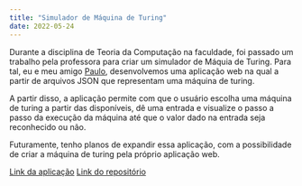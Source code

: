 ```yaml
---
title: "Simulador de Máquina de Turing"
date: 2022-05-24
---
```


Durante a disciplina de Teoria da Computação na faculdade, foi passado um trabalho pela professora para criar um simulador de Máquia de Turing. Para tal, eu e meu amigo [Paulo](https://github.com/PauloOyama), desenvolvemos uma aplicação web na qual a partir de arquivos JSON que representam uma máquina de turing.

A partir disso, a aplicação permite com que o usuário escolha uma máquina de turing a partir das disponíveis, dê uma entrada e visualize o passo a passo da execução da máquina até que o valor dado na entrada seja reconhecido ou não.

Futuramente, tenho planos de expandir essa aplicação, com a possibilidade de criar a máquina de turing pela próprio aplicação web.

[Link da aplicação](https://turing.alba.dev)
[Link do repositório](https://github.com/Alba-22/turing-machine)

